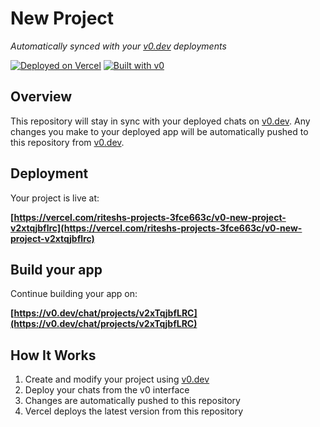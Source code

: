 # New Project

*Automatically synced with your [v0.dev](https://v0.dev) deployments*

[![Deployed on Vercel](https://img.shields.io/badge/Deployed%20on-Vercel-black?style=for-the-badge&logo=vercel)](https://vercel.com/riteshs-projects-3fce663c/v0-new-project-v2xtqjbflrc)
[![Built with v0](https://img.shields.io/badge/Built%20with-v0.dev-black?style=for-the-badge)](https://v0.dev/chat/projects/v2xTqjbfLRC)

## Overview

This repository will stay in sync with your deployed chats on [v0.dev](https://v0.dev).
Any changes you make to your deployed app will be automatically pushed to this repository from [v0.dev](https://v0.dev).

## Deployment

Your project is live at:

**[https://vercel.com/riteshs-projects-3fce663c/v0-new-project-v2xtqjbflrc](https://vercel.com/riteshs-projects-3fce663c/v0-new-project-v2xtqjbflrc)**

## Build your app

Continue building your app on:

**[https://v0.dev/chat/projects/v2xTqjbfLRC](https://v0.dev/chat/projects/v2xTqjbfLRC)**

## How It Works

1. Create and modify your project using [v0.dev](https://v0.dev)
2. Deploy your chats from the v0 interface
3. Changes are automatically pushed to this repository
4. Vercel deploys the latest version from this repository